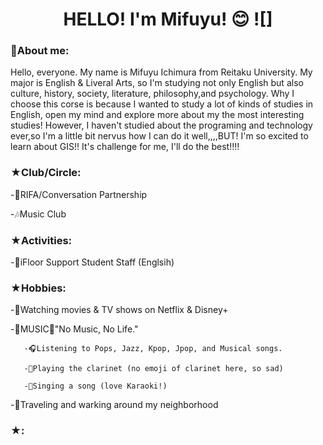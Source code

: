  <h1 align="center">HELLO! I'm Mifuyu! 😊
![]
<h3 align="left">🌸About me:</h3>
Hello, everyone. My name is Mifuyu Ichimura from Reitaku University. My major is English & Liveral Arts, so I'm studying not only English but also culture, history, society, literature, philosophy,and psychology. Why I choose this corse is because I wanted to study a lot of kinds of studies in English, open my mind and explore more about my the most interesting studies! However, I haven't studied about the programing and technology ever,so I'm a little bit nervus how I can do it well,,,,BUT! I'm so excited to learn about GIS!! It's challenge for me, I'll do the best!!!!
<h3 align="left">★Club/Circle:</h3>
-💛RIFA/Conversation Partnership
    
-🎶Music Club 

<h3 align="left">★Activities:</h3>
-💙iFloor Support Student Staff (Englsih)

<h3 align="left">★Hobbies:</h3>
-🍿Watching movies & TV shows on Netflix & Disney+

-🎵MUSIC🎵"No Music, No Life."

       -🎧Listening to Pops, Jazz, Kpop, Jpop, and Musical songs.
 
       -🎹Playing the clarinet (no emoji of clarinet here, so sad) 

       -🎤Singing a song (love Karaoki!)

-🍃Traveling and warking around my neighborhood

<h3 align="left">★:</h3>

